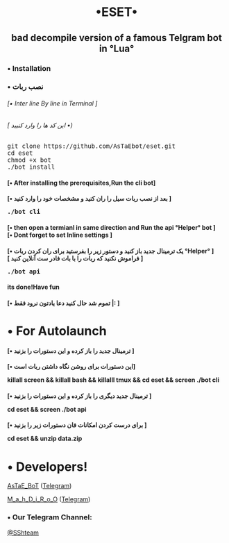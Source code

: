 <h1><p align="center"> •ESET•
<h2><p align="center">bad decompile version of a famous Telgram bot in °Lua°



<h3> <strong> • Installation </strong>
<h3> <strong> • نصب ربات </strong>
<h6>[• Inter line By line in Terminal ]</h6>
<h6>[ این کد ها را وارد کنیید •)</h6>
<pre>
<span>git clone https://github.com/AsTaEbot/eset.git<span>
<span>cd eset<span>
<span>chmod +x bot<span>
<span>./bot install<span>
</pre>

<h4> <strong>[• After installing  the prerequisites,Run the cli bot]<br></strong>
<h4> <strong>[•  بعد از نصب  ربات سیل را ران کنید و مشخصات خود را وارد کنید ]<br></strong>
<pre>
<span>./bot cli<span>
</pre>
<h4> <strong>[• then open a termianl in same direction and Run the api °Helper° bot ]<br>[• Dont forget to set Inline settings ]</strong>
<h4> <strong>[• یک ترمینال جدید باز کنید و دستور زیر را بفرستید برای ران کردن ربات °Helper° ]<br>[  فراموش نکنید که ربات را با بات فادر ست آنلاین کنید ]</strong>
<pre>
<span>./bot api<span>
</pre>
<h4>its done!Have fun</strong>
<h4>[• تموم شد حال کنید دعا یادتون نرود فقط |: ]</strong>

# • For Autolaunch

<h4> <strong>[• ترمینال جدید را باز کرده و این دستورات را بزنید ]<br></strong>
<h4> <strong>[• این دستورات برای روشن نگاه داشتن ربات است]<br></strong>


<span>killall screen<span>
<span>&& killall bash<span>
<span>&& killalll tmux<span>
<span>&& cd eset<span>
<span>&& screen ./bot cli<span>

<h4> <strong>[• ترمینال جدید دیگری را باز کرده و این دستورات را بزنید ]<br></strong>


<span>cd eset<span>
<span>&& screen ./bot api<span>

<h4> <strong>[• برای درست کردن امکانات فان دستورات زیر را بزنید ]<br></strong>

<span>cd eset && unzip data.zip<span>

# • Developers!
[AsTaE_BoT](https://github.com/AsTaE_BoT)
 ([Telegram](https://telegram.me/AsTaE_Bot))
 
[M_a_h_D_i_R_o_O](https://github.com/M_a_h_D_i_R_o_O)
 ([Telegram](https://telegram.me/M_a_h_D_i_R_o_O))

### • Our Telegram Channel:

[@SShteam](https://telegram.me/SShteam)

